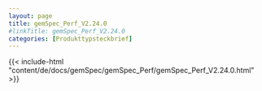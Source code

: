 ```yaml
---
layout: page
title: gemSpec_Perf_V2.24.0
#linkTitle: gemSpec_Perf_V2.24.0
categories: [Produkttypsteckbrief]
---
```

{{< include-html "content/de/docs/gemSpec/gemSpec_Perf/gemSpec_Perf_V2.24.0.html" >}}